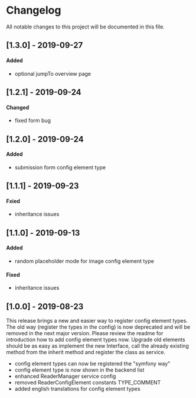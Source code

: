 # Changelog
All notable changes to this project will be documented in this file.

## [1.3.0] - 2019-09-27

#### Added
- optional jumpTo overview page

## [1.2.1] - 2019-09-24

#### Changed
- fixed form bug

## [1.2.0] - 2019-09-24

#### Added
- submission form config element type

## [1.1.1] - 2019-09-23

#### Fxied
- inheritance issues

## [1.1.0] - 2019-09-13

#### Added
- random placeholder mode for image config element type

#### Fixed
- inheritance issues

## [1.0.0] - 2019-08-23

This release brings a new and easier way to register config element types. The old way (register the types in the config) is now deprecated and will be removed in the next major version. Please review the readme for introduction how to add config element types now. Upgrade old elements should be as easy as implement the new Interface, call the already existing method from the inherit method and register the class as service.

- config element types can now be registered the "symfony way"
- config element type is now shown in the backend list
- enhanced ReaderManager service config
- removed ReaderConfigElement constants TYPE_COMMENT
- added english translations for config element types
